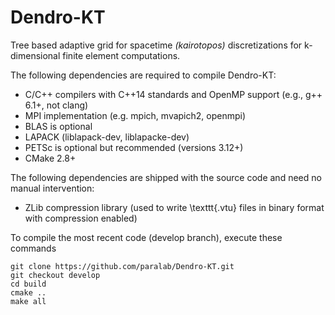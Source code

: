 # Dendro-KT

Tree based adaptive grid for spacetime *(kairotopos)* discretizations for k-dimensional finite element computations.

The following dependencies are required to compile Dendro-KT:

* C/C++ compilers with C++14 standards and OpenMP support (e.g., g++ 6.1+, not clang)
* MPI implementation (e.g. mpich, mvapich2, openmpi)
* BLAS is optional
* LAPACK (liblapack-dev, liblapacke-dev)
* PETSc is optional but recommended (versions 3.12+)
* CMake 2.8+

The following dependencies are shipped with the source code and need no manual intervention:
* ZLib compression library (used to write \texttt{.vtu} files in binary format with compression enabled)

To compile the most recent code (develop branch), execute these commands

```
git clone https://github.com/paralab/Dendro-KT.git
git checkout develop
cd build
cmake ..
make all
```
